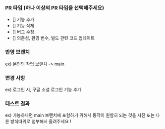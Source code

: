### PR 타입 (하나 이상의 PR 타입을 선택해주세요)
- [] 기능 추가
- [] 기능 삭제
- [] 버그 수정
- [] 의존성, 환경 변수, 빌드 관련 코드 업데이트

### 반영 브랜치
ex) 본인의 작업 브랜치 -> main

### 변경 사항
ex) 로그인 시, 구글 소셜 로그인 기능 추가

### 테스트 결과
ex) 가능하다면 main 브랜치에 포함하기 위해서 동작이 원할히 되는 것을 사진 또는 다른 방식따위로 첨부해서 올려주세요 !
